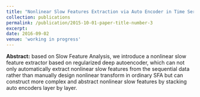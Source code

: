 ```yaml
---
title: "Nonlinear Slow Features Extraction via Auto Encoder in Time Series Analysis"
collection: publications
permalink: /publication/2015-10-01-paper-title-number-3
excerpt:
date: 2016-09-02
venue: 'working in progress'
---
```


**Abstract:** based on Slow Feature Analysis, we introduce a nonlinear slow feature extractor based on regularized deep autoencoder, which can not only automatically extract nonlinear slow features from the sequential data rather than manually design nonlinear transform in ordinary SFA but can construct more complex and abstract nonlinear slow features by stacking auto encoders layer by layer.
